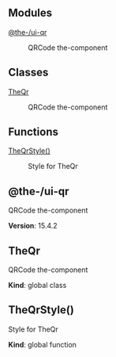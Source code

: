 <!--- Code generated by @the-/script-doc. DO NOT EDIT. -->

## Modules

<dl>
<dt><a href="#module_@the-/ui-qr">@the-/ui-qr</a></dt>
<dd><p>QRCode the-component</p>
</dd>
</dl>

## Classes

<dl>
<dt><a href="#TheQr">TheQr</a></dt>
<dd><p>QRCode the-component</p>
</dd>
</dl>

## Functions

<dl>
<dt><a href="#TheQrStyle">TheQrStyle()</a></dt>
<dd><p>Style for TheQr</p>
</dd>
</dl>

<a name="module_@the-/ui-qr"></a>

## @the-/ui-qr
QRCode the-component

**Version**: 15.4.2  
<a name="TheQr"></a>

## TheQr
QRCode the-component

**Kind**: global class  
<a name="TheQrStyle"></a>

## TheQrStyle()
Style for TheQr

**Kind**: global function

